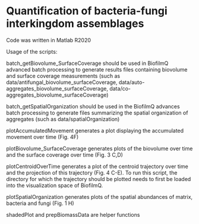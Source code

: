 # Quantification of bacteria-fungi interkingdom assemblages

Code was written in Matlab R2020

Usage of the scripts:

batch_getBiovolume_SurfaceCoverage should be used in BiofilmQ advanced batch processing to generate results files containing biovolume and surface coverage measurements 
(such as data/antifungal_biovolume_surfaceCoverage, data/auto-aggregates_biovolume_surfaceCoverage, data/co-aggregates_biovolume_surfaceCoverage)

batch_getSpatialOrganization should be used in the BiofilmQ advances batch processing to generate files summarizing the spatial organization of aggregates
(such as data/spatialOrganization)

plotAccumulatedMovement generates a plot displaying the accumulated movement over time (Fig. 4F)

plotBiovolume_SurfaceCoverage generates plots of the biovolume over time and the surface coverage over time (Fig. 3 C,D)

plotCentroidOverTime generates a plot of the centroid trajectory over time and the projection of this trajectory (Fig. 4 C-E). To run this script, the directory for which the trajectory should be plotted needs to first be loaded into the visualization space of BiofilmQ.

plotSpatialOrganization generates plots of the spatial abundances of matrix, bacteria and fungi (Fig. 1 H)

shadedPlot and prepBiomassData are helper functions
